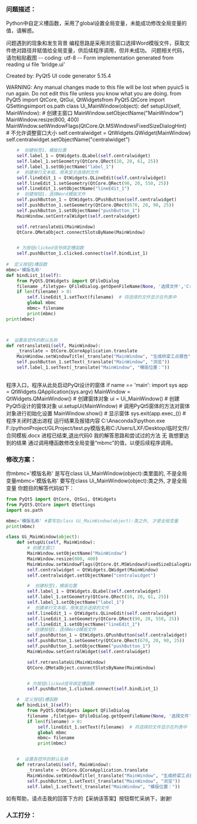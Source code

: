 ### 问题描述：
<p>Python中自定义槽函数，采用了global设置全局变量，未能成功修改全局变量的值，请解惑。</p>
问题遇到的现象和发生背景
编程思路是采用浏览窗口选择Word模版文件，获取文件绝对路径并赋值给全局变量，供后续程序调用，但并未成功。 
问题相关代码，请勿粘贴截图
-- coding: utf-8 --
Form implementation generated from reading ui file 'bridge.ui'

Created by: PyQt5 UI code generator 5.15.4

WARNING: Any manual changes made to this file will be lost when pyuic5 is
run again.  Do not edit this file unless you know what you are doing.
from PyQt5 import QtCore, QtGui, QtWidgetsfrom PyQt5.QtCore import QSettingsimport os.path
class Ui_MainWindow(object):    def setupUi(self, MainWindow):        #  创建主窗口        MainWindow.setObjectName("MainWindow")        MainWindow.resize(800, 400)        MainWindow.setWindowFlags(QtCore.Qt.MSWindowsFixedSizeDialogHint)   # 不允许调整窗口大小        self.centralwidget = QtWidgets.QWidget(MainWindow)        self.centralwidget.setObjectName("centralwidget")

```python
    #  创建标签1，模版位置
    self.label_1 = QtWidgets.QLabel(self.centralwidget)
    self.label_1.setGeometry(QtCore.QRect(10, 20, 61, 25))
    self.label_1.setObjectName("label_1")
    #  创建单行文本框，用来显示选择的文件
    self.lineEdit_1 = QtWidgets.QLineEdit(self.centralwidget)
    self.lineEdit_1.setGeometry(QtCore.QRect(90, 20, 550, 25))
    self.lineEdit_1.setObjectName("lineEdit_1")
    #  创建按钮1，选择Word模版文件
    self.pushButton_1 = QtWidgets.QPushButton(self.centralwidget)
    self.pushButton_1.setGeometry(QtCore.QRect(670, 20, 90, 25))
    self.pushButton_1.setObjectName("pushButton_1")
    MainWindow.setCentralWidget(self.centralwidget)

    self.retranslateUi(MainWindow)
    QtCore.QMetaObject.connectSlotsByName(MainWindow)


    # 为按钮clicked信号绑定槽函数
    self.pushButton_1.clicked.connect(self.bindList_1)
   
#  定义按钮1槽函数
mbmc='模版名称'
def bindList_1(self):
    from PyQt5.QtWidgets import QFileDialog
    filename ,filetype= QFileDialog.getOpenFileName(None, '选择文件','C:/Users/LXF/Desktop/临时文件', 'Word文件(*.docx)')
    if len(filename) > 0:
        self.lineEdit_1.setText(filename)  # 将选择的文件显示在列表中
        global mbmc
        mbmc= filename
        print(mbmc)
print(mbmc)



#  设置各控件的默认名称
def retranslateUi(self, MainWindow):
    _translate = QtCore.QCoreApplication.translate
    MainWindow.setWindowTitle(_translate("MainWindow", "生成桥梁工点报告"))
    self.pushButton_1.setText(_translate("MainWindow", "浏览"))
    self.label_1.setText(_translate("MainWindow", "模版位置："))
    

```
程序入口，程序从此处启动PyQt设计的窗体
if name == 'main':    import sys    app = QtWidgets.QApplication(sys.argv)    MainWindow = QtWidgets.QMainWindow() # 创建窗体对象    ui = Ui_MainWindow() # 创建PyQt5设计的窗体对象    ui.setupUi(MainWindow) # 调用PyQt5窗体的方法对窗体对象进行初始化设置    MainWindow.show() # 显示窗体    sys.exit(app.exec_()) # 程序关闭时退出进程
运行结果及报错内容
C:\Anaconda3\python.exe F:/pythonProject/GLProject/test.py模版名称C:/Users/LXF/Desktop/临时文件/合同模板.docx
进程已结束,退出代码0
我的解答思路和尝试过的方法
无 
我想要达到的结果
通过调用槽函数修改全局变量“mbmc”的值，以便后续程序调用。 
### 修改方案：
你mbmc='模版名称' 是写在class Ui_MainWindow(object):类里面的, 不是全局变量mbmc='模版名称' 要写在class Ui_MainWindow(object):类之外, 才是全局变量
你题目的解答代码如下：

```python
from PyQt5 import QtCore, QtGui, QtWidgets
from PyQt5.QtCore import QSettings
import os.path

mbmc='模版名称' #要写在class Ui_MainWindow(object):类之外, 才是全局变量
print(mbmc)

class Ui_MainWindow(object):
    def setupUi(self, MainWindow):
        # 创建主窗口
        MainWindow.setObjectName("MainWindow")
        MainWindow.resize(800, 400)
        MainWindow.setWindowFlags(QtCore.Qt.MSWindowsFixedSizeDialogHint) # 不允许调整窗口大小
        self.centralwidget = QtWidgets.QWidget(MainWindow)
        self.centralwidget.setObjectName("centralwidget")

        #  创建标签1，模版位置
        self.label_1 = QtWidgets.QLabel(self.centralwidget)
        self.label_1.setGeometry(QtCore.QRect(10, 20, 61, 25))
        self.label_1.setObjectName("label_1")
        #  创建单行文本框，用来显示选择的文件
        self.lineEdit_1 = QtWidgets.QLineEdit(self.centralwidget)
        self.lineEdit_1.setGeometry(QtCore.QRect(90, 20, 550, 25))
        self.lineEdit_1.setObjectName("lineEdit_1")
        #  创建按钮1，选择Word模版文件
        self.pushButton_1 = QtWidgets.QPushButton(self.centralwidget)
        self.pushButton_1.setGeometry(QtCore.QRect(670, 20, 90, 25))
        self.pushButton_1.setObjectName("pushButton_1")
        MainWindow.setCentralWidget(self.centralwidget)

        self.retranslateUi(MainWindow)
        QtCore.QMetaObject.connectSlotsByName(MainWindow)


        # 为按钮clicked信号绑定槽函数
        self.pushButton_1.clicked.connect(self.bindList_1)

    #  定义按钮1槽函数
    def bindList_1(self):
        from PyQt5.QtWidgets import QFileDialog
        filename ,filetype= QFileDialog.getOpenFileName(None, '选择文件','C:/Users/LXF/Desktop/临时文件', 'Word文件(*.docx)')
        if len(filename) > 0:
            self.lineEdit_1.setText(filename)  # 将选择的文件显示在列表中
            global mbmc
            mbmc= filename
            print(mbmc)


    #  设置各控件的默认名称
    def retranslateUi(self, MainWindow):
        _translate = QtCore.QCoreApplication.translate
        MainWindow.setWindowTitle(_translate("MainWindow", "生成桥梁工点报告"))
        self.pushButton_1.setText(_translate("MainWindow", "浏览"))
        self.label_1.setText(_translate("MainWindow", "模版位置："))


```

如有帮助，请点击我的回答下方的【采纳该答案】按钮帮忙采纳下，谢谢!


### 人工打分：
